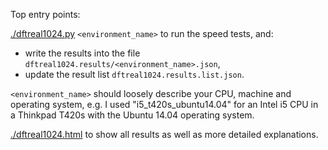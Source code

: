 Top entry points:

[./dftreal1024.py](dftreal1024.py) `<environment_name>` to run the speed tests, and:
 * write the results into the file `dftreal1024.results/<environment_name>.json`,
 * update the result list `dftreal1024.results.list.json`.

`<environment_name>` should loosely describe your CPU, machine and operating system, e.g. I used "i5_t420s_ubuntu14.04" for an Intel i5 CPU in a Thinkpad T420s with the Ubuntu 14.04 operating system.

[./dftreal1024.html](dftreal1024.html) to show all results as well as more detailed explanations.
